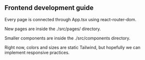 ## Frontend development guide

Every page is connected through App.tsx using react-router-dom.

New pages are inside the ./src/pages/ directory.

Smaller components are inside the ./src/components directory.

Right now, colors and sizes are static Tailwind, but hopefully we can implement responsive practices.

